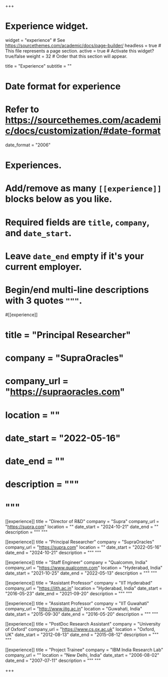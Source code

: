 +++
# Experience widget.
widget = "experience"  # See https://sourcethemes.com/academic/docs/page-builder/
headless = true  # This file represents a page section.
active = true  # Activate this widget? true/false
weight = 32  # Order that this section will appear.

title = "Experience"
subtitle = ""

# Date format for experience
#   Refer to https://sourcethemes.com/academic/docs/customization/#date-format
date_format = "2006"

# Experiences.
#   Add/remove as many `[[experience]]` blocks below as you like.
#   Required fields are `title`, `company`, and `date_start`.
#   Leave `date_end` empty if it's your current employer.
#   Begin/end multi-line descriptions with 3 quotes `"""`.


#[[experience]]
#  title = "Principal Researcher"
#  company = "SupraOracles"
#  company_url = "https://supraoracles.com"
#  location = ""
#  date_start = "2022-05-16"
#  date_end = ""
#  description = """
#  """


[[experience]]
  title = "Director of R&D"
  company = "Supra"
  company_url = "https://supra.com"
  location = ""
  date_start = "2024-10-21"
  date_end = ""
  description = """
  """


[[experience]]
  title = "Principal Researcher"
  company = "SupraOracles"
  company_url = "https://supra.com"
  location = ""
  date_start = "2022-05-16"
  date_end = "2024-10-21"
  description = """
  """



[[experience]]
  title = "Staff Engineer"
  company = "Qualcomm, India"
  company_url = "https://www.qualcomm.com"
  location = "Hyderabad, India"
  date_start = "2021-10-25"
  date_end = "2022-05-13"
  description = """
  """




[[experience]]
  title = "Assistant Professor"
  company = "IIT Hyderabad"
  company_url = "https://iith.ac.in"
  location = "Hyderabad, India"
  date_start = "2016-05-23"
  date_end = "2021-09-20"
  description = """
  """



[[experience]]
  title = "Assistant Professor"
  company = "IIT Guwahati"
  company_url = "http://www.iitg.ac.in"
  location = "Guwahati, India"
  date_start = "2015-09-30"
  date_end = "2016-05-20"
  description = """
  """

[[experience]]
  title = "PostDoc Research Assistant"
  company = "University of Oxford"
  company_url = "https://www.cs.ox.ac.uk"
  location = "Oxford, UK"
  date_start = "2012-08-13"
  date_end = "2015-08-12"
  description = """
"""


[[experience]]
  title = "Project Trainee"
  company = "IBM India Research Lab"
  company_url = ""
  location = "New Delhi, India"
  date_start = "2006-08-02"
  date_end = "2007-07-11"
  description = """
"""


+++
